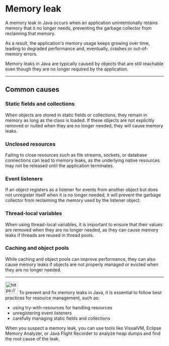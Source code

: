 # Memory leak

A memory leak in Java occurs when an application unintentionally retains memory that it no longer needs, preventing the garbage collector from reclaiming that memory.

As a result, the application's memory usage keeps growing over time, leading to degraded performance and, eventually, crashes or out-of-memory errors.

Memory leaks in Java are typically caused by objects that are still reachable even though they are no longer required by the application. 

---

## Common causes

### Static fields and collections

When objects are stored in static fields or collections, they remain in memory as long as the class is loaded. If these objects are not explicitly removed or nulled when they are no longer needed, they will cause memory leaks.

### Unclosed resources

Failing to close resources such as file streams, sockets, or database connections can lead to memory leaks, as the underlying native resources may not be released until the application terminates.

### Event listeners

If an object registers as a listener for events from another object but does not unregister itself when it is no longer needed, it will prevent the garbage collector from reclaiming the memory used by the listener object.

### Thread-local variables

When using thread-local variables, it is important to ensure that their values are removed when they are no longer needed, as they can cause memory leaks if threads are reused in thread pools.

### Caching and object pools

While caching and object pools can improve performance, they can also cause memory leaks if objects are not properly managed or evicted when they are no longer needed.

---

<aside>
<img src="https://www.notion.so/icons/skull_purple.svg" alt="https://www.notion.so/icons/skull_purple.svg" width="40px" /> To prevent and fix memory leaks in Java, it is essential to follow best practices for resource management, such as:

- using try-with-resources for handling resources
- unregistering event listeners
- carefully managing static fields and collections

When you suspect a memory leak, you can use tools like VisualVM, Eclipse Memory Analyzer, or Java Flight Recorder to analyze heap dumps and find the root cause of the leak.

</aside>